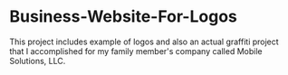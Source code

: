 # Business-Website-For-Logos
This project includes example of logos and also an actual graffiti project that I accomplished for my family member's company called Mobile Solutions, LLC.
